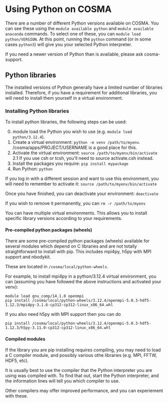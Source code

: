 # Using Python on COSMA

There are a number of different Python versions available on COSMA.  You can see these using the `module available python` and `module available anaconda` commands.  To select one of these, you can `module load python/VERSION`.  At this point, running the `python` command (or in some cases `python3`) will give you your selected Python interpreter.

If you need a newer version of Python than is available, please ask cosma-support.

## Python libraries

The installed versions of Python generally have a limited number of libraries installed.  Therefore, if you have a requirement for additional libraries, you will need to install them yourself in a virtual environment.

### Installing Python libraries

To install python libraries, the following steps can be used:

0. module load the Python you wish to use (e.g. `module load python/3.12.4`).
1. Create a virtual environment: `python -m venv /path/to/myenv`.  /cosma/apps/PROJECT/USERNAME is a good place for this.
2. Activate the virtual environment: `source /path/to/myenv/bin/activate`
2.1 If you use csh or tcsh, you'll need to source activate.csh instead.
3. Install the packages you require: `pip install mypackage`
4. Run Python: `python`

If you log in with a different session and want to use this environment, you will need to remember to activate it: `source /path/to/myenv/bin/activate`

Once you have finished, you can deactivate your environment: `deactivate`

If you wish to remove it permanently, you can `rm -r /path/to/myenv`

You can have multiple virtual environments.  This allows you to install specific library versions according to your requirements.

#### Pre-compiled python packages (wheels)

There are some pre-compiled python packages (wheels) available for several modules which depend on C libraries and are not totally straightforward to install with pip.  This includes mpi4py, h5py with MPI support and nbodykit.

These are located in `/cosma/local/python-wheels`.

For example, to install mpi4py in a python/3.12.4 virtual environment, you can (assuming you have followed the above instructions and activated your venv):

```
module load gnu_comp/14.1.0 openmpi
pip install /cosma/local/python-wheels/3.12.4/openmpi-5.0.3-hdf5-1.12.3/mpi4py-3.1.6-cp312-cp312-linux_x86_64.whl
```

If you also need h5py with MPI support then you can do

```
pip install /cosma/local/python-wheels/3.12.4/openmpi-5.0.3-hdf5-1.12.3/h5py-3.11.0-cp312-cp312-linux_x86_64.whl

```

#### Compiled modules

If the library you are pip installing requires compiling, you may need to load a C compiler module, and possibly various othe libraries (e.g. MPI, FFTW, HDF5, etc).

It is usually best to use the compiler that the Python interpreter you are using was compiled with.  To find that out, start the Python interpreter, and the information lines will tell you which compiler to use.

Other compilers may offer improved performance, and you can experiement with these.
